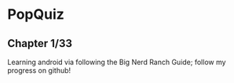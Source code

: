 # PopQuiz
## Chapter 1/33

Learning android via following the Big Nerd Ranch Guide; follow my progress on github! 


